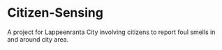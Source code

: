 # Citizen-Sensing
A project for Lappeenranta City involving citizens to report foul smells in and around city area.
